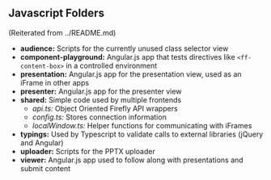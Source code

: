 ## Javascript Folders

(Reiterated from ../README.md)

* **audience:** Scripts for the currently unused class selector view
* **component-playground:** Angular.js app that tests directives like `<ff-content-box>` in a controlled environment
* **presentation:** Angular.js app for the presentation view, used as an iFrame in other apps
* **presenter:** Angular.js app for the presenter view
* **shared:** Simple code used by multiple frontends
	* *api.ts:* Object Oriented Firefly API wrappers
	* *config.ts:* Stores connection information
	* *localWindow.ts:* Helper functions for communicating with iFrames
* **typings:** Used by Typescript to validate calls to external libraries (jQuery and Angular)
* **uploader:** Scripts for the PPTX uploader
* **viewer:** Angular.js app used to follow along with presentations and submit content